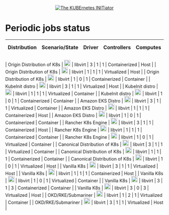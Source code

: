 <!--
##############################################
# This page is rendered automatically        #
# from the ci/render_periodic_jobs_page.py   #
# script any change here will be overwritten #
##############################################
-->

<p style="text-align: center" align="center">
    <a href="https://www.kubeinit.com"><img src="https://raw.githubusercontent.com/Kubeinit/kubeinit/master/images/logo.svg?sanitize=true" alt="The KUBErnetes INITiator"/></a>
</p>

# Periodic jobs status

| Distribution     | Scenario/State | Driver           | Controllers       | Computes          | Hypervisors           | Services type           | Launch from          |
|------------------|----------------|------------------|-------------------|-------------------|-----------------------|-------------------------|----------------------|

| Origin Distribution of K8s | <a href='https://storage.googleapis.com/kubeinit-ci/jobs/okd-libvirt-3-1-1-c-h-periodic-pid-weekly-u/index.html'><img height='20px' src='https://storage.googleapis.com/kubeinit-ci/jobs/okd-libvirt-3-1-1-c-h-periodic-pid-weekly-u/badge_status.svg'/></a> | libvirt | 3 | 1 | 1 | Containerized | Host |
| Origin Distribution of K8s | <a href='https://storage.googleapis.com/kubeinit-ci/jobs/okd-libvirt-1-1-1-v-h-periodic-pid-weekly-u/index.html'><img height='20px' src='https://storage.googleapis.com/kubeinit-ci/jobs/okd-libvirt-1-1-1-v-h-periodic-pid-weekly-u/badge_status.svg'/></a> | libvirt | 1 | 1 | 1 | Virtualized | Host |
| Origin Distribution of K8s | <a href='https://storage.googleapis.com/kubeinit-ci/jobs/okd-libvirt-1-0-1-c-c-periodic-pid-weekly-u/index.html'><img height='20px' src='https://storage.googleapis.com/kubeinit-ci/jobs/okd-libvirt-1-0-1-c-c-periodic-pid-weekly-u/badge_status.svg'/></a> | libvirt | 1 | 0 | 1 | Containerized | Container |
| KubeInit distro | <a href='https://storage.googleapis.com/kubeinit-ci/jobs/kid-libvirt-3-1-1-v-h-periodic-pid-weekly-u/index.html'><img height='20px' src='https://storage.googleapis.com/kubeinit-ci/jobs/kid-libvirt-3-1-1-v-h-periodic-pid-weekly-u/badge_status.svg'/></a> | libvirt | 3 | 1 | 1 | Virtualized | Host |
| KubeInit distro | <a href='https://storage.googleapis.com/kubeinit-ci/jobs/kid-libvirt-1-1-1-v-c-periodic-pid-weekly-u/index.html'><img height='20px' src='https://storage.googleapis.com/kubeinit-ci/jobs/kid-libvirt-1-1-1-v-c-periodic-pid-weekly-u/badge_status.svg'/></a> | libvirt | 1 | 1 | 1 | Virtualized | Container |
| KubeInit distro | <a href='https://storage.googleapis.com/kubeinit-ci/jobs/kid-libvirt-1-0-1-c-c-periodic-pid-weekly-u/index.html'><img height='20px' src='https://storage.googleapis.com/kubeinit-ci/jobs/kid-libvirt-1-0-1-c-c-periodic-pid-weekly-u/badge_status.svg'/></a> | libvirt | 1 | 0 | 1 | Containerized | Container |
| Amazon EKS Distro | <a href='https://storage.googleapis.com/kubeinit-ci/jobs/eks-libvirt-3-1-1-v-c-periodic-pid-weekly-u/index.html'><img height='20px' src='https://storage.googleapis.com/kubeinit-ci/jobs/eks-libvirt-3-1-1-v-c-periodic-pid-weekly-u/badge_status.svg'/></a> | libvirt | 3 | 1 | 1 | Virtualized | Container |
| Amazon EKS Distro | <a href='https://storage.googleapis.com/kubeinit-ci/jobs/eks-libvirt-1-1-1-c-h-periodic-pid-weekly-u/index.html'><img height='20px' src='https://storage.googleapis.com/kubeinit-ci/jobs/eks-libvirt-1-1-1-c-h-periodic-pid-weekly-u/badge_status.svg'/></a> | libvirt | 1 | 1 | 1 | Containerized | Host |
| Amazon EKS Distro | <a href='https://storage.googleapis.com/kubeinit-ci/jobs/eks-libvirt-1-0-1-c-c-periodic-pid-weekly-u/index.html'><img height='20px' src='https://storage.googleapis.com/kubeinit-ci/jobs/eks-libvirt-1-0-1-c-c-periodic-pid-weekly-u/badge_status.svg'/></a> | libvirt | 1 | 0 | 1 | Containerized | Container |
| Rancher K8s Engine | <a href='https://storage.googleapis.com/kubeinit-ci/jobs/rke-libvirt-3-1-1-c-h-periodic-pid-weekly-u/index.html'><img height='20px' src='https://storage.googleapis.com/kubeinit-ci/jobs/rke-libvirt-3-1-1-c-h-periodic-pid-weekly-u/badge_status.svg'/></a> | libvirt | 3 | 1 | 1 | Containerized | Host |
| Rancher K8s Engine | <a href='https://storage.googleapis.com/kubeinit-ci/jobs/rke-libvirt-1-1-1-c-c-periodic-pid-weekly-u/index.html'><img height='20px' src='https://storage.googleapis.com/kubeinit-ci/jobs/rke-libvirt-1-1-1-c-c-periodic-pid-weekly-u/badge_status.svg'/></a> | libvirt | 1 | 1 | 1 | Containerized | Container |
| Rancher K8s Engine | <a href='https://storage.googleapis.com/kubeinit-ci/jobs/rke-libvirt-1-0-1-v-c-periodic-pid-weekly-u/index.html'><img height='20px' src='https://storage.googleapis.com/kubeinit-ci/jobs/rke-libvirt-1-0-1-v-c-periodic-pid-weekly-u/badge_status.svg'/></a> | libvirt | 1 | 0 | 1 | Virtualized | Container |
| Canonical Distribution of K8s | <a href='https://storage.googleapis.com/kubeinit-ci/jobs/cdk-libvirt-3-1-1-v-c-periodic-pid-weekly-u/index.html'><img height='20px' src='https://storage.googleapis.com/kubeinit-ci/jobs/cdk-libvirt-3-1-1-v-c-periodic-pid-weekly-u/badge_status.svg'/></a> | libvirt | 3 | 1 | 1 | Virtualized | Container |
| Canonical Distribution of K8s | <a href='https://storage.googleapis.com/kubeinit-ci/jobs/cdk-libvirt-1-1-1-c-c-periodic-pid-weekly-u/index.html'><img height='20px' src='https://storage.googleapis.com/kubeinit-ci/jobs/cdk-libvirt-1-1-1-c-c-periodic-pid-weekly-u/badge_status.svg'/></a> | libvirt | 1 | 1 | 1 | Containerized | Container |
| Canonical Distribution of K8s | <a href='https://storage.googleapis.com/kubeinit-ci/jobs/cdk-libvirt-1-0-1-v-h-periodic-pid-weekly-u/index.html'><img height='20px' src='https://storage.googleapis.com/kubeinit-ci/jobs/cdk-libvirt-1-0-1-v-h-periodic-pid-weekly-u/badge_status.svg'/></a> | libvirt | 1 | 0 | 1 | Virtualized | Host |
| Vanilla K8s | <a href='https://storage.googleapis.com/kubeinit-ci/jobs/k8s-libvirt-3-1-1-v-h-periodic-pid-weekly-u/index.html'><img height='20px' src='https://storage.googleapis.com/kubeinit-ci/jobs/k8s-libvirt-3-1-1-v-h-periodic-pid-weekly-u/badge_status.svg'/></a> | libvirt | 3 | 1 | 1 | Virtualized | Host |
| Vanilla K8s | <a href='https://storage.googleapis.com/kubeinit-ci/jobs/k8s-libvirt-1-1-1-c-h-periodic-pid-weekly-u/index.html'><img height='20px' src='https://storage.googleapis.com/kubeinit-ci/jobs/k8s-libvirt-1-1-1-c-h-periodic-pid-weekly-u/badge_status.svg'/></a> | libvirt | 1 | 1 | 1 | Containerized | Host |
| Vanilla K8s | <a href='https://storage.googleapis.com/kubeinit-ci/jobs/k8s-libvirt-1-0-1-v-c-periodic-pid-weekly-u/index.html'><img height='20px' src='https://storage.googleapis.com/kubeinit-ci/jobs/k8s-libvirt-1-0-1-v-c-periodic-pid-weekly-u/badge_status.svg'/></a> | libvirt | 1 | 0 | 1 | Virtualized | Container |
| Vanilla K8s | <a href='https://storage.googleapis.com/kubeinit-ci/jobs/k8s-libvirt-3-1-3-c-c-periodic-pid-weekly-u/index.html'><img height='20px' src='https://storage.googleapis.com/kubeinit-ci/jobs/k8s-libvirt-3-1-3-c-c-periodic-pid-weekly-u/badge_status.svg'/></a> | libvirt | 3 | 1 | 3 | Containerized | Container |
| Vanilla K8s | <a href='https://storage.googleapis.com/kubeinit-ci/jobs/k8s-libvirt-3-0-3-v-h-periodic-pid-weekly-u/index.html'><img height='20px' src='https://storage.googleapis.com/kubeinit-ci/jobs/k8s-libvirt-3-0-3-v-h-periodic-pid-weekly-u/badge_status.svg'/></a> | libvirt | 3 | 0 | 3 | Virtualized | Host |
| OKD/RKE/Submariner | <a href='https://storage.googleapis.com/kubeinit-ci/jobs/okd.rke-libvirt-1-2-1-v-c-periodic-pid-weekly-u/index.html'><img height='20px' src='https://storage.googleapis.com/kubeinit-ci/jobs/okd.rke-libvirt-1-2-1-v-c-periodic-pid-weekly-u/badge_status.svg'/></a> | libvirt | 1 | 2 | 1 | Virtualized | Container |
| OKD/RKE/Submariner | <a href='https://storage.googleapis.com/kubeinit-ci/jobs/okd.rke-libvirt-3-1-1-v-h-periodic-pid-weekly-u/index.html'><img height='20px' src='https://storage.googleapis.com/kubeinit-ci/jobs/okd.rke-libvirt-3-1-1-v-h-periodic-pid-weekly-u/badge_status.svg'/></a> | libvirt | 3 | 1 | 1 | Virtualized | Host |